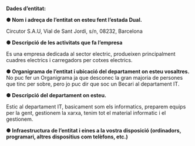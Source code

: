 **Dades d’entitat:**

**● Nom i adreça de l’entitat on esteu fent l’estada Dual.**

Circutor S.A.U,  Vial de Sant Jordi, s/n, 08232, Barcelona

**● Descripció de les activitats que fa l’empresa**

Es una empresa dedicada al sector electric, produeixen principalment cuadres electrics i carregadors per cotxes electrics.

**● Organigrama de l’entitat i ubicació del departament on esteu vosaltres.**
No puc fer un Organigrama ja que desconec la gran majoria de persones que tinc per sobre, pero jo puc dir que soc un Becari al departament IT.

**● Descripció del departament on esteu.**

Estic al departament IT, basicament som els informatics, preparem equips per la gent, gestionem la xarxa, tenim tot el material informatic i el gestionem.

**● Infraestructura de l’entitat i eines a la vostra disposició (ordinadors, programari, altres
dispositius com telèfons, etc.)**

